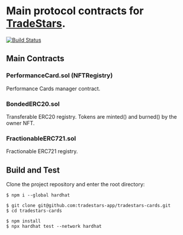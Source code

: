 # Main protocol contracts for [TradeStars](https://tradestars.app).
[![Build Status](https://travis-ci.com/tradestars-app/tradestars-contracts.svg?branch=master)](https://travis-ci.com/tradestars-app/tradestars-contracts)

## Main Contracts

### PerformanceCard.sol (NFTRegistry)
Performance Cards manager contract.

### BondedERC20.sol
Transferable ERC20 registry. Tokens are minted() and burned() by the owner NFT.

### FractionableERC721.sol
Fractionable ERC721 registry.

## Build and Test
Clone the project repository and enter the root directory:

```
$ npm i --global hardhat

$ git clone git@github.com:tradestars-app/tradestars-cards.git
$ cd tradestars-cards

$ npm install 
$ npx hardhat test --network hardhat
```


